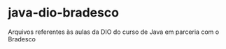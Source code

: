 # java-dio-bradesco

Arquivos referentes às aulas da DIO do curso de Java em parceria com o Bradesco